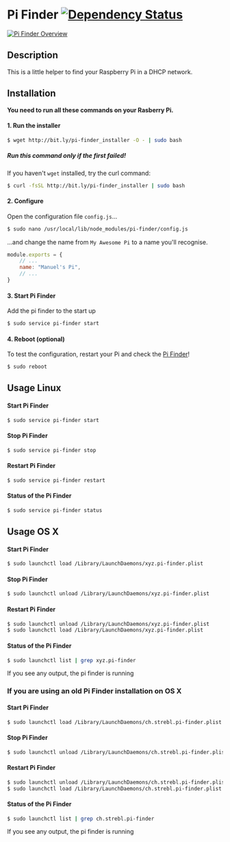 # Pi Finder [![Dependency Status](https://img.shields.io/david/strebl/pi-finder.svg?style=flat-square)](https://david-dm.org/strebl/pi-finder)
[![Pi Finder Overview](http://i.imgur.com/h9QasUC.png)](https://pi-finder.xyz "Visit the Pi Finder Website!")

## Description

This is a little helper to find your Raspberry Pi in a DHCP network.

## Installation
**You need to run all these commands on your Rasberry Pi.**

#### 1. Run the installer
```bash
$ wget http://bit.ly/pi-finder_installer -O - | sudo bash
```

##### Run this command only if the first failed!
If you haven't `wget` installed, try the curl command:
```bash
$ curl -fsSL http://bit.ly/pi-finder_installer | sudo bash
```

#### 2. Configure
Open the configuration file `config.js`...
```bash
$ sudo nano /usr/local/lib/node_modules/pi-finder/config.js
```

...and change the name from `My Awesome Pi` to a name you'll recognise.
```javascript
module.exports = {
	// ...
	name: "Manuel's Pi",
	// ...
}
```

#### 3. Start Pi Finder
Add the pi finder to the start up
```bash
$ sudo service pi-finder start
```

#### 4. Reboot (optional)
To test the configuration, restart your Pi and check the [Pi Finder](https://pi-finder.xyz)!
```bash
$ sudo reboot
```

## Usage Linux

#### Start Pi Finder
```bash
$ sudo service pi-finder start
```

#### Stop Pi Finder
```bash
$ sudo service pi-finder stop
```

#### Restart Pi Finder
```bash
$ sudo service pi-finder restart
```

#### Status of the Pi Finder
```bash
$ sudo service pi-finder status
```


## Usage OS X

#### Start Pi Finder
```bash
$ sudo launchctl load /Library/LaunchDaemons/xyz.pi-finder.plist
```

#### Stop Pi Finder
```bash
$ sudo launchctl unload /Library/LaunchDaemons/xyz.pi-finder.plist
```

#### Restart Pi Finder
```bash
$ sudo launchctl unload /Library/LaunchDaemons/xyz.pi-finder.plist
$ sudo launchctl load /Library/LaunchDaemons/xyz.pi-finder.plist
```

#### Status of the Pi Finder
```bash
$ sudo launchctl list | grep xyz.pi-finder
```
If you see any output, the pi finder is running

### If you are using an old Pi Finder installation on OS X

#### Start Pi Finder
```bash
$ sudo launchctl load /Library/LaunchDaemons/ch.strebl.pi-finder.plist
```

#### Stop Pi Finder
```bash
$ sudo launchctl unload /Library/LaunchDaemons/ch.strebl.pi-finder.plist
```

#### Restart Pi Finder
```bash
$ sudo launchctl unload /Library/LaunchDaemons/ch.strebl.pi-finder.plist
$ sudo launchctl load /Library/LaunchDaemons/ch.strebl.pi-finder.plist
```

#### Status of the Pi Finder
```bash
$ sudo launchctl list | grep ch.strebl.pi-finder
```
If you see any output, the pi finder is running
